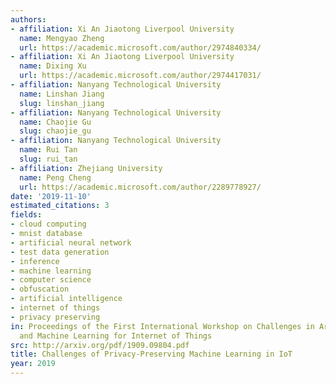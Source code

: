 ```yaml
---
authors:
- affiliation: Xi An Jiaotong Liverpool University
  name: Mengyao Zheng
  url: https://academic.microsoft.com/author/2974840334/
- affiliation: Xi An Jiaotong Liverpool University
  name: Dixing Xu
  url: https://academic.microsoft.com/author/2974417031/
- affiliation: Nanyang Technological University
  name: Linshan Jiang
  slug: linshan_jiang
- affiliation: Nanyang Technological University
  name: Chaojie Gu
  slug: chaojie_gu
- affiliation: Nanyang Technological University
  name: Rui Tan
  slug: rui_tan
- affiliation: Zhejiang University
  name: Peng Cheng
  url: https://academic.microsoft.com/author/2289778927/
date: '2019-11-10'
estimated_citations: 3
fields:
- cloud computing
- mnist database
- artificial neural network
- test data generation
- inference
- machine learning
- computer science
- obfuscation
- artificial intelligence
- internet of things
- privacy preserving
in: Proceedings of the First International Workshop on Challenges in Artificial Intelligence
  and Machine Learning for Internet of Things
src: http://arxiv.org/pdf/1909.09804.pdf
title: Challenges of Privacy-Preserving Machine Learning in IoT
year: 2019
---
```

